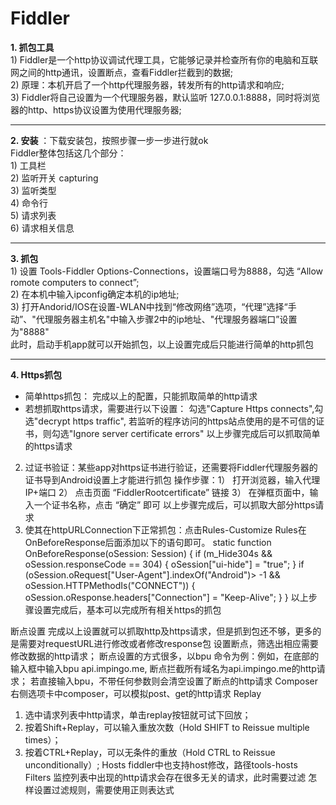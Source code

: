 # Fiddler
**1. 抓包工具**<br>
     1) Fiddler是一个http协议调试代理工具，它能够记录并检查所有你的电脑和互联网之间的http通讯，设置断点，查看Fiddler拦截到的数据; <br>
     2) 原理：本机开启了一个http代理服务器，转发所有的http请求和响应; <br>
     3) Fiddler将自己设置为一个代理服务器，默认监听 127.0.0.1:8888，同时将浏览器的http、https协议设置为使用代理服务器; <br>
****
**2. 安装** ：下载安装包，按照步骤一步一步进行就ok <br>
     Fiddler整体包括这几个部分：<br>
     1) 工具栏<br>
     2) 监听开关 capturing<br>
     3) 监听类型<br>
     4) 命令行<br>
     5) 请求列表<br>
     6) 请求相关信息<br>
****     
**3. 抓包** <br>
     1) 设置 Tools-Fiddler Options-Connections，设置端口号为8888，勾选 “Allow romote computers to connect”;<br>
     2) 在本机中输入ipconfig确定本机的ip地址;<br>
     3) 打开Andorid/IOS在设置-WLAN中找到“修改网络”选项，“代理”选择“手动”、"代理服务器主机名"中输入步骤2中的ip地址、"代理服务器端口”设置为"8888"<br>
     此时，启动手机app就可以开始抓包，以上设置完成后只能进行简单的http抓包
****

**4. Https抓包**<br>
* 简单https抓包： 完成以上的配置，只能抓取简单的http请求<br>
* 若想抓取https请求，需要进行以下设置：
勾选"Capture Https connects",勾选"decrypt https traffic", 若监听的程序访问的https站点使用的是不可信的证书，则勾选"Ignore server certificate errors"
以上步骤完成后可以抓取简单的https请求
2. 过证书验证：某些app对https证书进行验证，还需要将Fiddler代理服务器的证书导到Android设置上才能进行抓包
    操作步骤：1） 打开浏览器，输入代理IP+端口
                     2） 点击页面 “FiddlerRootcertificate” 链接
                     3） 在弹框页面中，输入一个证书名称，点击 “确定” 即可
以上步骤完成后，可以抓取大部分https请求
3. 使其在httpURLConnection下正常抓包：点击Rules-Customize Rules在OnBeforeResponse后面添加以下的语句即可。
     static function OnBeforeResponse(oSession: Session) {
        if (m_Hide304s && oSession.responseCode == 304) {
            oSession["ui-hide"] = "true";
        }
       if (oSession.oRequest["User-Agent"].indexOf("Android")> -1 && oSession.HTTPMethodIs("CONNECT")) {
           oSession.oResponse.headers["Connection"] = "Keep-Alive"; }
    } 
以上步骤设置完成后，基本可以完成所有相关https的抓包

断点设置
完成以上设置就可以抓取http及https请求，但是抓到包还不够，更多的是需要对requestURL进行修改或者修改response包
设置断点，筛选出相应需要修改数据的http请求；
断点设置的方式很多，以bpu 命令为例：例如，在底部的输入框中输入bpu api.impingo.me, 断点拦截所有域名为api.impingo.me的http请求；
                                   若直接输入bpu，不带任何参数则会清空设置了断点的http请求
Composer
右侧选项卡中composer，可以模拟post、get的http请求
Replay
1) 选中请求列表中http请求，单击replay按钮就可试下回放；
2) 按着Shift+Replay，可以输入重放次数（Hold SHIFT to Reissue multiple times）；
3) 按着CTRL+Replay，可以无条件的重放（Hold CTRL to Reissue unconditionally）;
Hosts
fiddler中也支持host修改，路径tools-hosts
Filters
监控列表中出现的http请求会存在很多无关的请求，此时需要过滤
怎样设置过滤规则，需要使用正则表达式
